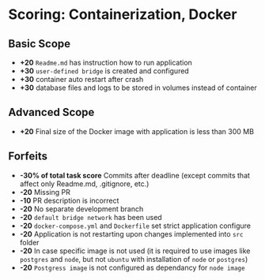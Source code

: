 # Scoring: Containerization, Docker

## Basic Scope

- **+20** `Readme.md` has instruction how to run application
- **+30** `user-defined bridge` is created and configured
- **+30**  container auto restart after crash
- **+30** database files and logs to be stored in volumes 
          instead of container

## Advanced Scope

- **+20** Final size of the Docker image with application is less than 300 MB

## Forfeits

- **-30% of total task score** Commits after deadline (except commits that affect only Readme.md, .gitignore, etc.)
- **-20** Missing PR 
- **-10** PR description is incorrect
- **-20** No separate development branch
- **-20** `default bridge network` has been used
- **-20** `docker-compose.yml` and `Dockerfile` set strict 
          application configure
- **-20** Application is not restarting upon changes 
          implemented into `src` folder
- **-20**  In case specific image is not used (it is required 
          to use images like `postgres` and `node`, but not `ubuntu` with installation of `node` or `postgres`)
- **-20** `Postgress image` is not configured as dependancy 
          for `node image`
